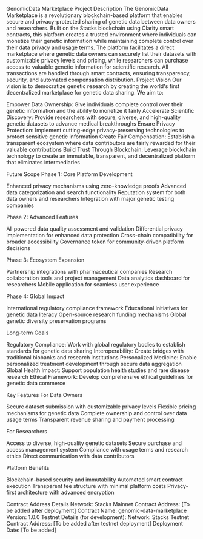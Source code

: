 GenomicData Marketplace
Project Description
The GenomicData Marketplace is a revolutionary blockchain-based platform that enables secure and privacy-protected sharing of genetic data between data owners and researchers. Built on the Stacks blockchain using Clarity smart contracts, this platform creates a trusted environment where individuals can monetize their genetic information while maintaining complete control over their data privacy and usage terms.
The platform facilitates a direct marketplace where genetic data owners can securely list their datasets with customizable privacy levels and pricing, while researchers can purchase access to valuable genetic information for scientific research. All transactions are handled through smart contracts, ensuring transparency, security, and automated compensation distribution.
Project Vision
Our vision is to democratize genetic research by creating the world's first decentralized marketplace for genetic data sharing. We aim to:

Empower Data Ownership: Give individuals complete control over their genetic information and the ability to monetize it fairly
Accelerate Scientific Discovery: Provide researchers with secure, diverse, and high-quality genetic datasets to advance medical breakthroughs
Ensure Privacy Protection: Implement cutting-edge privacy-preserving technologies to protect sensitive genetic information
Create Fair Compensation: Establish a transparent ecosystem where data contributors are fairly rewarded for their valuable contributions
Build Trust Through Blockchain: Leverage blockchain technology to create an immutable, transparent, and decentralized platform that eliminates intermediaries

Future Scope
Phase 1: Core Platform Development

Enhanced privacy mechanisms using zero-knowledge proofs
Advanced data categorization and search functionality
Reputation system for both data owners and researchers
Integration with major genetic testing companies

Phase 2: Advanced Features

AI-powered data quality assessment and validation
Differential privacy implementation for enhanced data protection
Cross-chain compatibility for broader accessibility
Governance token for community-driven platform decisions

Phase 3: Ecosystem Expansion

Partnership integrations with pharmaceutical companies
Research collaboration tools and project management
Data analytics dashboard for researchers
Mobile application for seamless user experience

Phase 4: Global Impact

International regulatory compliance framework
Educational initiatives for genetic data literacy
Open-source research funding mechanisms
Global genetic diversity preservation programs

Long-term Goals

Regulatory Compliance: Work with global regulatory bodies to establish standards for genetic data sharing
Interoperability: Create bridges with traditional biobanks and research institutions
Personalized Medicine: Enable personalized treatment development through secure data aggregation
Global Health Impact: Support population health studies and rare disease research
Ethical Framework: Develop comprehensive ethical guidelines for genetic data commerce

Key Features
For Data Owners

Secure dataset submission with customizable privacy levels
Flexible pricing mechanisms for genetic data
Complete ownership and control over data usage terms
Transparent revenue sharing and payment processing

For Researchers

Access to diverse, high-quality genetic datasets
Secure purchase and access management system
Compliance with usage terms and research ethics
Direct communication with data contributors

Platform Benefits

Blockchain-based security and immutability
Automated smart contract execution
Transparent fee structure with minimal platform costs
Privacy-first architecture with advanced encryption

Contract Address Details
Network: Stacks Mainnet
Contract Address: [To be added after deployment]
Contract Name: genomic-data-marketplace
Version: 1.0.0
Testnet Details (for development):
Network: Stacks Testnet
Contract Address: [To be added after testnet deployment]
Deployment Date: [To be added]
